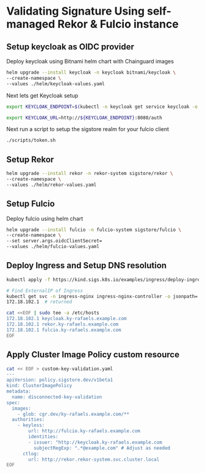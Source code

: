 # Validating Signature Using self-managed Rekor & Fulcio instance

## Setup keycloak as OIDC provider

Deploy keycloak using Bitnami helm chart with Chainguard images

```bash
helm upgrade --install keycloak -n keycloak bitnami/keycloak \
--create-namespace \
--values ./helm/keycloak-values.yaml
```

Next lets get Keycloak setup

```bash
export KEYCLOAK_ENDPOINT=$(kubectl -n keycloak get service keycloak -o jsonpath='{.status.loadBalancer.ingress[0].*}')

export KEYCLOAK_URL=http://${KEYCLOAK_ENDPOINT}:8080/auth
```

Next run a script to setup the sigstore realm for your fulcio client

```bash
./scripts/token.sh
```

## Setup Rekor

```bash
helm upgrade --install rekor -n rekor-system sigstore/rekor \
--create-namespace \
--values ./helm/rekor-values.yaml
```

## Setup Fulcio

Deploy fulcio using helm chart

```bash
helm upgrade --install fulcio -n fulcio-system sigstore/fulcio \
--create-namespace \
--set server.args.oidcClientSecret=
--values ./helm/fulcio-values.yaml
```

## Deploy Ingress and Setup DNS resolution

```bash
kubectl apply -f https://kind.sigs.k8s.io/examples/ingress/deploy-ingress-nginx.yaml

# Find ExternalIP of Ingress 
kubectl get svc -n ingress-nginx ingress-nginx-controller -o jsonpath='{.status.loadBalancer.ingress[0].ip}'
172.18.102.1  # returned

cat <<EOF | sudo tee -a /etc/hosts
172.18.102.1 keycloak.ky-rafaels.example.com
172.18.102.1 rekor.ky-rafaels.example.com
172.18.102.1 fulcio.ky-rafaels.example.com
EOF
```

## Apply Cluster Image Policy custom resource

```bash
cat << EOF > custom-key-validation.yaml
---
apiVersion: policy.sigstore.dev/v1beta1
kind: ClusterImagePolicy
metadata:
  name: disconnected-key-validation
spec:
  images:
    - glob: cgr.dev/ky-rafaels.example.com/**
  authorities:
    - keyless:
        url: http://fulcio.ky-rafaels.example.com
        identities:
        - issuer: "http://keycloak.ky-rafaels.example.com
          subjectRegExp: ".*@example.com" # Adjust as needed
      ctlog:
        url: http://rekor.rekor-system.svc.cluster.local
EOF
```